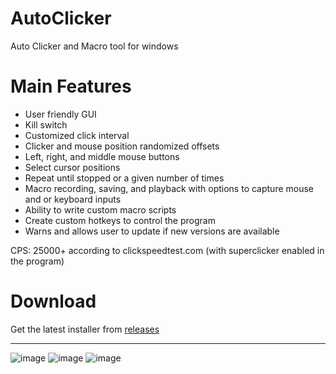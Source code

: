 # AutoClicker
Auto Clicker and Macro tool for windows

# Main Features
  * User friendly GUI
  * Kill switch
  * Customized click interval
  * Clicker and mouse position randomized offsets
  * Left, right, and middle mouse buttons
  * Select cursor positions
  * Repeat until stopped or a given number of times
  * Macro recording, saving, and playback with options to capture mouse and or keyboard inputs
  * Ability to write custom macro scripts 
  * Create custom hotkeys to control the program
  * Warns and allows user to update if new versions are available

CPS: 25000+ according to clickspeedtest.com (with superclicker enabled in the program)

# Download
Get the latest installer from [releases](https://github.com/Assassin654/AutoClicker/releases/latest)


***
![image](https://user-images.githubusercontent.com/80000135/227387081-a0f35799-2859-42b5-9baa-0c95d5919a6e.png)
![image](https://user-images.githubusercontent.com/80000135/227387127-d3acff3a-96e1-4c30-8c32-c6463939693a.png)
![image](https://user-images.githubusercontent.com/80000135/227387144-d7c1d16c-8712-4c80-b307-56371fa89261.png)
